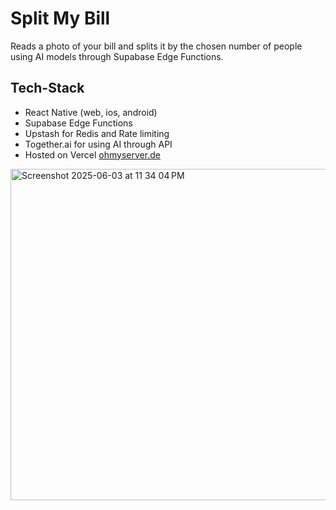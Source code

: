# Split My Bill

Reads a photo of your bill and splits it by the chosen number of people using AI models through Supabase Edge Functions.

## Tech-Stack

- React Native (web, ios, android)
- Supabase Edge Functions
- Upstash for Redis and Rate limiting
- Together.ai for using AI through API
- Hosted on Vercel [ohmyserver.de](ohmyserver.de)

<img width="530" alt="Screenshot 2025-06-03 at 11 34 04 PM" src="https://github.com/user-attachments/assets/88449f8b-4258-4049-93ef-f40ce374a546" />

